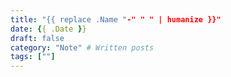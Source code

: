 ```yaml
---
title: "{{ replace .Name "-" " " | humanize }}"
date: {{ .Date }}
draft: false
category: "Note" # Written posts
tags: [""]
---
```


